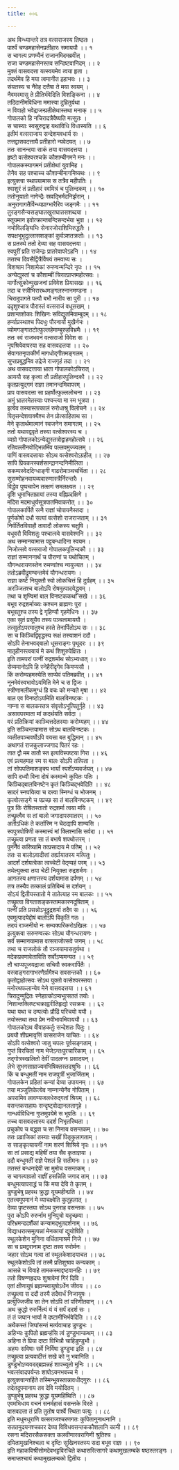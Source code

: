 ```yaml
---
title: ००६

---
```

अथ विन्ध्यान्तरे तत्र वत्सराजस्य तिष्ठतः ।  
पार्श्वं चण्डमहासेनप्रतीहारः समाययौ ।। १  
स चागत्य प्रणम्यैनं राजानमिदमब्रवीत् ।  
राजा चण्डमहासेनस्तव सन्दिष्टवानिदम् ।। २  
मुक्तं वासवदत्ता यत्स्वयमेव त्वया हृता ।  
तदर्थमेव हि मया त्वमानीत इहाभवः ।। ३  
संयतस्य च नैवेह दत्तैषा ते मया स्वयम् ।  
नैवमस्मासु ते प्रीतिर्भवेदिति विशङ्किना ।। ४  
तदिदानीमविधिना ममास्या दुहितुर्यथा ।  
न विवाहो भवेद्राजन्प्रतीक्षेथास्तथा मनाक् ।। ५  
गोपालको हि नचिरादत्रैवैष्यति मत्सुतः ।  
स चास्याः स्वसुरुद्वाह यथाविधि विधास्यति ।। ६  
इतीमं वत्सराजाय सन्देशमवधार्य सः ।  
तत्तद्वासवदत्तायै प्रतीहारो न्यवेदयत् ।। ७  
ततः सानन्दया साकं तया वासवदत्तया ।  
हृष्टो वत्सेश्वरश्चक्रे कौशाम्बीगमने मनः ।।  
गोपालकस्यागमनं प्रतीक्षेथां युवामिह ।  
तेनैव सह पश्चाच्च कौशाम्बीमागमिष्यथः ।। ९  
इत्युक्त्वा स्थापयामास स तत्रैव महीपतिः ।  
श्वाशुरं तं प्रतीहारं स्वमित्रं च पुलिन्दकम् ।। १०  
ततोनुयातो नागेन्द्रैः स्रवद्भिर्मदनिर्झरान् ।  
अनुरागागतैर्विन्ध्यप्राग्भारैरिव जङ्गमैः ।। ११  
तुरङ्गसैन्यसङ्घातखुराघातसशब्दया ।  
स्तूयमान इवोत्क्रान्तबन्दिसन्दर्भया भुवा ।। १२  
नभोविलङ्घिभिः सेनारजोराशिभिरुद्धतैः ।  
सपक्षभूभृदुल्लासशङ्कां कुर्वञ्शतक्रतोः ।। १३  
स प्रतस्थे ततो देव्या सह वासवदत्तया ।  
स्वपुरीं प्रति राजेन्द्रः प्रातरेवापरेऽहनि ।। १४  
ततश्च दिवसैर्द्वित्रैर्विषयं तमवाप्य सः ।  
विशश्राम निशामेकां रुमण्वन्मन्दिरे नृपः ।। १५  
अन्येद्युस्तां च कौशाम्बीं चिरात्प्राप्तमहोत्सवः ।  
मार्गोत्सुकोन्मुखजनां प्रविवेश प्रियासखः ।। १६  
तदा च स्त्रीभिरारब्धमङ्गलस्नानमण्डना ।  
चिरादुपागते पत्यौ बभौ नारीव सा पुरी ।। १७  
ददृशुश्चात्र पौरास्तं वत्सराजं वधूसखम् ।  
प्रशान्तशोकाः शिखिनः सविद्युतमिवाम्बुदम् ।। १८  
हर्म्याप्रस्थाश्च पिदधुः पौरनार्यो मुखैर्नभः ।  
व्योमगङ्गातटोत्फुल्लहेमाम्बुरुहविभ्रमैः ।। १९  
ततः स्वं राजभवनं वत्सराजो विवेश सः ।  
नृपश्रियेवापरया सह वासवदत्तया ।। २०  
सेवागतनृपाकीर्णं मागधोद्गीतमङ्गलम् ।  
सुप्तप्रबुद्धमिव तद्रेजे राजगृहं तदा ।। २१  
अथ वासवदत्ताया भ्राता गोपालकोऽचिरात् ।  
आययौ सह कृत्वा तौ प्रतीहारपुलिन्दकौ ।। २२  
कृतप्रत्युद्गमं राज्ञा तमानन्दमिवापरम् ।  
प्राप वासवदत्ता सा प्रहर्षोत्फुल्ललोचना ।। २३  
अमुं भ्रातरमेतस्याः पश्यन्त्या मा स्म भूत्रपा ।  
इत्येव तस्यास्तत्कालं रुरोधाश्रु विलोचने ।। २४  
पितृसन्देशवाक्यैश्च तेन प्रोत्साहिताथ सा ।  
मेने कृतार्थमात्मानं स्वजनेन समागतम् ।। २५  
ततो यथावद्ववृते तस्या वत्सेश्वरस्य च ।  
व्यग्रो गोपालकोऽन्येद्युस्तत्रोद्वाहमहोत्सवे ।। २६  
रतिवल्लीनवोद्भिन्नमिव पल्लवमुज्ज्वलम् ।  
पाणिं वासवदत्तायाः सोऽथ वत्सेश्वरोऽग्रहीत् ।। २७  
सापि प्रियकरस्पर्शसान्द्रानन्दनिमीलिता ।  
सकम्पस्वेददिग्धाङ्गी गाढरोमाञ्चचर्चिता ।। २८  
सुसम्मोहनवायव्यवारुणास्त्रैर्निरन्तरैः ।  
विद्धेव पुष्पचापेन तत्क्षणं समलक्ष्यत ।। २९  
दृशि धूमाभिताम्रायां तस्या वह्निप्रदक्षिणे ।  
मदिरा मदमाधुर्यसूत्रपातमिवाकरोत् ।। ३०  
गोपालकार्पितै रत्नै राज्ञां चोपायनैस्तदा ।  
पूर्णकोषो दधौ सत्यां वत्सेशो राजराजताम् ।। ३१  
निर्वर्तितविवाहौ तावादौ लोकस्य चक्षुषि ।  
वधूवरौ विविशतुः पश्चात्स्वे वासवेश्मनि ।। ३२  
अथ सम्मानयामास पट्टबन्धादिना स्वयम ।  
निजोत्सवे वत्सराजो गोपालकपुलिन्दकौ ।। ३३  
राज्ञां सम्माननार्थं च पौराणां च यथोचितम् ।  
यौगन्धरायणस्तेन रुमण्वांश्च न्ययुज्यत ।। ३४  
ततोऽब्रवीद्रुमण्वन्तमेवं यौगन्धरायणः ।  
राज्ञा कष्टे नियुक्तौ स्वो लोकचित्तं हि दुर्ग्रहम् ।। ३५  
अरञ्जितश्च बालोऽपि रोषमुत्पादयेद्ध्रुवम् ।  
तथा च शृण्विमां बाल विनष्टककथां सखे ।। ३६  
बभूव रुद्रशर्माख्यः कश्चन ब्राह्मणः पुरा ।  
बभूवतुश्च तस्य द्वे गृहिण्यौ गृहमेधिनः ।। ३७  
एका सुतं प्रसूयैव तस्य पञ्चत्वमाययौ ।  
तत्सुतोऽपरमातुश्च हस्ते तेनार्पितोऽथ सः ।। ३८  
सा च किञ्चिद्विवृद्धस्य रूक्षं तस्याशनं ददौ ।  
सोऽपि तेनाभवद्बालो धूसराङ्गः पृथूदरः ।। ३९  
मातृहीनस्त्वयायं मे कथं शिशुरुपेक्षितः ।  
इति तामपरां पत्नीं रुद्रशर्माथ सोऽभ्यधात् ।। ४०  
सेव्यमानोऽपि हि स्नेहैरीदृगेव किमप्यसौ ।  
किं करोम्यहमस्येति साप्येवं पतिमब्रवीत् ।। ४१  
नूनमेवंस्वभावोऽयमिति मेने च स द्विजः ।  
स्त्रीणामलीकमुग्धं हि वचः को मन्यते मृषा ।। ४२  
बाल एव विनष्टोऽयमिति बालविनष्टकः ।  
नाम्ना स बालकस्तत्र संवृत्तोऽभूत्पितुर्गृहे ।। ४३  
असावपरमाता मां कदर्थयति सर्वदा ।  
वरं प्रतिक्रियां काञ्चित्तदेतस्याः करोम्यहम् ।। ४४  
इति सञ्चिन्तयामास सोऽथ बालविनष्टकः ।  
व्यतीतपञ्चवर्षोऽपि वयसा बत बुद्धिमान् ।। ४५  
अथागतं राजकुलाज्जगाद पितरं रहः ।  
तात द्वौ मम तातौ स्त इत्यविस्पष्टया गिरा ।। ४६  
एवं प्रत्यहमाह स्म स बालः सोऽपि तत्पिता ।  
तां सोपपतिमाशङ्क्य भार्यां स्पर्शेऽप्यवर्जयत् ।। ४७  
सापि दध्यौ विना दोषं कस्मान्मे कुपितः पतिः ।  
किञ्चिद्बालविनष्टेन कृतं किञ्चिद्भवेदिति ।। ४८  
सादरं स्नपयित्वा च दत्त्वा स्निग्धं च भोजनम् ।  
कृत्वोत्सङ्गे च पप्रच्छ सा तं बालविनष्टकम् ।। ४९  
पुत्र किं रोषितस्तातो रुद्रशर्मा त्वया मयि ।  
तच्छ्रुत्वैव स तां बालो जगादापरमातरम् ।। ५०  
अतोऽधिकं ते कर्तास्मि न चेदद्यापि शाम्यसि ।  
स्वपुत्रपोषिणी कस्मात्त्वं मां क्लिश्नासि सर्वदा ।। ५१  
तच्छ्रुत्वा प्रणता सा तं बभाषे शपथोत्तरम् ।  
पुनर्नैवं करिष्यामि तत्प्रसादाय मे पतिम् ।। ५२  
ततः स बालोऽवादीत्तां तर्ह्यायातस्य मत्पितुः ।  
आदर्शं दर्शयत्वेका त्वच्चेटी वेद्म्यहं परम् ।। ५३  
तथेत्युक्त्वा तया चेटी नियुक्ता रुद्रशर्मणः ।  
आगतस्य क्षणात्तस्य दर्शयामास दर्पणम् ।। ५४  
तत्र तस्यैव तत्कालं प्रतिबिम्बं स दर्शयन् ।  
सोऽयं द्वितीयस्तातो मे तातेत्याह स्म बालकः ।। ५५  
तच्छ्रुत्वा विगताशङ्कस्तामकारणदूषिताम् ।  
पत्नीं प्रति प्रसन्नोऽभूद्रुद्रशर्मा तदैव सः ।। ५६  
एवमुत्पादयेद्दोषं बालोऽपि विकृतिं गतः ।  
तदयं रञ्जनीयो नः सम्यक्परिकरोऽखिलः ।। ५७  
इत्युक्त्वा सरुमण्वत्कः सोऽथ यौगन्धरायणः ।  
सर्वं सम्मानयामास वत्सराजोत्सवे जनम् ।। ५८  
तथा च राजलोकं तौ रञ्जयामासतुर्यथा ।  
मदेकप्रवणावेताविति सर्वोऽप्यमन्यत ।। ५९  
तौ चाप्यपूजयद्राजा सचिवौ स्वकरार्पितैः ।  
वस्त्राङ्गरागाभरणैर्ग्रामैश्च सवसन्तकौ ।। ६०  
कृतोद्वाहोत्सवः सोऽथ युक्तो वत्सेश्वरस्तया ।  
मनोरथफलान्येव मेने वासवदत्तया ।। ६१  
चिरादुन्मुद्रितः स्नेहात्कोऽप्यभूत्सततं तयोः ।  
निशान्तक्लिष्टचक्राह्वरीतिहृद्यो रसक्रमः ।। ६२  
यथा यथा च दम्पत्योः प्रौढिं परिचयो ययौ ।  
तयोस्तथा तथा प्रेम नवीभावमिवाययौ ।। ६३  
गोपालकोऽथ वीवाहकर्तुः सन्देशतः पितुः ।  
प्रययौ शीघ्रमावृत्तिं वत्सराजेन याचितः ।। ६४  
सोऽपि वत्सेश्वरो जातु चपलः पूर्वसङ्गताम् ।  
गुप्तं विरचितां नाम भेजेऽन्तःपुरचारिकाम् ।। ६५  
तद्गोत्रस्खलितो देवीं पादलग्नः प्रसादयन् ।  
लेभे सुभगसाम्राज्यमभिषिक्तस्तदश्रुभिः ।। ६६  
किं च बन्धुमतीं नाम राजपुत्रीं भुजार्जिताम् ।  
गोपालकेन प्रहितां कन्यां देव्या उपायनम् ।। ६७  
तया मञ्जुलिकेत्येव नाम्नान्येनैव गोपिताम् ।  
अपरामिव लावण्यजलधेरुद्गतां श्रियम् ।। ६८  
वसन्तकसहायः सन्दृष्ट्वोद्यानलतागृहे ।  
गान्धर्वविधिना गुप्तमुपयेमे स भूपतिः ।। ६९  
तच्च वासवदत्तास्य ददर्श निभृतस्थिता ।  
प्रचुकोप च बद्ध्वा च सा निनाय वसन्तकम् ।। ७०  
ततः प्रव्राजिकां तस्याः सखीं पितृकुलागताम् ।  
स साङ्कृत्यायनीं नाम शरणं शिश्रिये नृपः ।। ७१  
सा तां प्रसाद्य महिषीं तया सैव कृताज्ञया ।  
ददौ बन्धुमतीं राज्ञे पेशलं हि सतीमनः ।। ७२  
ततस्तं बन्धनाद्देवी सा मुमोच वसन्तकम् ।  
स चागत्याग्रतो राज्ञीं हसन्निति जगाद ताम् ।। ७३  
बन्धुमत्यापराद्धं च किं मया देवि ते कृतम् ।  
डुण्डुभेषु प्रहरथ क्रुद्धा यूयमहीन्प्रति ।। ७४  
एतत्त्वमुपमानं मे व्याचक्ष्वेति कुतूहलात् ।  
देव्या पृष्टस्तया सोऽथ पुनराह वसन्तकः ।। ७५  
पुरा कोऽपि रुरुर्नाम मुनिपुत्रो यदृच्छया ।  
परिभ्रमन्ददर्शैकां कन्यामद्भुतदर्शनाम् ।। ७६  
विद्याधरात्समुत्पन्नां मेनकायां द्युयोषिति ।  
स्थूलकेशेन मुनिना वर्धितामाश्रमे निजे ।। ७७  
सा च प्रमद्वरानाम दृष्टा तस्य रुरोर्मनः ।  
जहार सोऽथ गत्वा तां स्थूलकेशादयाचत ।। ७८  
स्थूलकेशोऽपि तां तस्मै प्रतिशुश्राव कन्यकाम् ।  
आसन्ने च विवाहे तामकस्माद्दष्टवानहिः ।। ७९  
ततो विषण्णहृदयः शुश्रावेमां गिरं दिवि ।  
एतां क्षीणायुषं ब्रह्मन्स्वायुषोऽर्धेन जीवय ।। ८०  
तच्छ्रुत्वा स ददौ तस्यै तदैवार्धं निजायुषः ।  
प्रत्युज्जिजीव सा तेन सोऽपि तां परिणीतवान् ।। ८१  
अथ क्रुद्धो रुरुर्नित्यं यं यं सर्पं ददर्श सः ।  
तं तं जघान भार्या मे दष्टामीभिर्भवेदिति ।। ८२  
अथैकस्तं जिघांसन्तं मर्त्यवाचाह डुण्डुभः ।  
अहिभ्यः कुपितो ब्रह्मन्हंसि त्वं डुण्डुभान्कथम् ।। ८३  
अहिना ते प्रिया दष्टा विभिन्नौ चाहिडुण्डुभौ ।  
अहयः सविषाः सर्वे निर्विषा डुण्डुभा इति ।। ८४  
तच्छ्रुत्वा प्रत्यवादीत्तं सखे को नु भवानिति ।  
डुण्डुभोऽप्यवदद्ब्रह्मन्नहं शापच्युतो मुनिः ।। ८५  
भवत्संवादपर्यन्तः शापोऽयमभवच्च मे ।  
इत्युक्त्वान्तर्हिते तस्मिन्भूयस्तान्नावधीद्गुरुः ।। ८६  
तदेतदुपमानाय तव देवि मयोदितम् ।  
डुण्डुभेषु प्रहरथ क्रुद्धा यूयमहिष्विति ।। ८७  
एवमभिधाय वचनं सनर्महासं वसन्तके विरते ।  
वासवदत्ता तं प्रति तुतोष पार्श्वे स्थिता पत्युः ।। ८८  
इति मधुमधुराणि वत्सराजश्चरणगतः कुपितानुनाथनानि ।  
सततमुदयनश्चकार देव्या विविधवसन्तककौशलानि कामी ।। ८९  
रसना मदिरारसैकसक्ता कलवीणारवरागिणी श्रुतिश्च ।  
दयितामुखनिश्चला च दृष्टिः सुखिनस्तस्य सदा बभूव राज्ञः ।। ९०  
इति महाकविश्रीसोमदेवभट्टविरचिते कथासरित्सागरे कथामुखलम्बके षष्ठस्तरङ्गः ।  
समाप्तश्चायं कथामुखलम्बको द्वितीयः ।